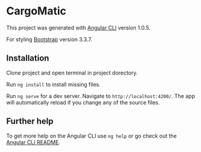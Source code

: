 # CargoMatic

This project was generated with [Angular CLI](https://github.com/angular/angular-cli) version 1.0.5.

For styling [Bootstrap](getbootstrap.com) version 3.3.7.

## Installation

Clone project and open terminal in project dorectory.

Run `ng install` to install missing files.

Run `ng serve` for a dev server. Navigate to `http://localhost:4200/`. The app will automatically reload if you change any of the source files.

## Further help

To get more help on the Angular CLI use `ng help` or go check out the [Angular CLI README](https://github.com/angular/angular-cli/blob/master/README.md).
